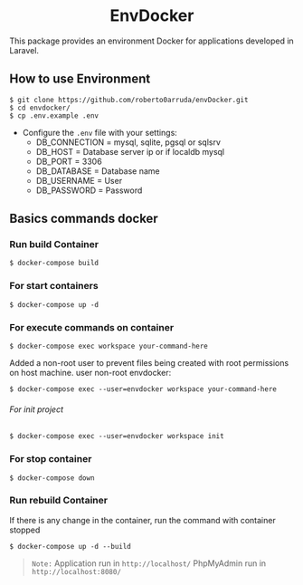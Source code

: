 # <h1 align="center">EnvDocker</h1>

This package provides an environment Docker for applications developed in Laravel.

## How to use Environment

```console
$ git clone https://github.com/roberto0arruda/envDocker.git
$ cd envdocker/
$ cp .env.example .env
```

- Configure the `.env` file with your settings: 
    - DB_CONNECTION = mysql, sqlite, pgsql or sqlsrv
    - DB_HOST       = Database server ip or if localdb mysql
    - DB_PORT       = 3306
    - DB_DATABASE   = Database name
    - DB_USERNAME   = User
    - DB_PASSWORD   = Password

## Basics commands docker

### Run build Container
```console
$ docker-compose build
```

### For start containers
```console
$ docker-compose up -d
```

### For execute commands on container
```console
$ docker-compose exec workspace your-command-here
```

Added a non-root user to prevent files being created with root permissions on host machine.
user non-root envdocker:
```console
$ docker-compose exec --user=envdocker workspace your-command-here
```

###### For init project
```console
$ docker-compose exec --user=envdocker workspace init
```

### For stop container
```console
$ docker-compose down
```

### Run rebuild Container
If there is any change in the container, run the command with container stopped
```console
$ docker-compose up -d --build
```

> `Note:`
Application run in `http://localhost/`
PhpMyAdmin run in `http://localhost:8080/`